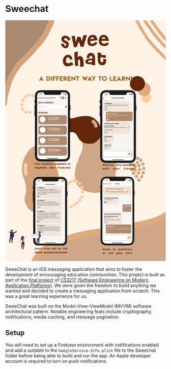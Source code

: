 # Sweechat

![Screenshot](assets/Sweechat.png)

SweeChat is an iOS messaging application that aims to foster the development of encouraging education communities. This project is built as part of the [final project](https://cs3217.github.io/cs3217-docs/final-project-guidelines/final-project-requirements/) of [CS3217 (Software Engineering on Modern Application Platforms)](https://nusmods.com/modules/CS3217/software-engineering-on-modern-application-platforms). We were given the freedom to build anything we wanted and decided to create a messaging application from scratch. This was a great learning experience for us.

SweeChat was built on the Model-View-ViewModel (MVVM) software architectural pattern. Notable engineering feats include cryptography, notifications, media caching, and message pagination.

## Setup

You will need to set up a Firebase environment with notifications enabled and add a suitable to the `GoogleService-Info.plist` file to the Sweechat folder before being able to build and run the app. An Apple developer account is required to turn on push notifications.

